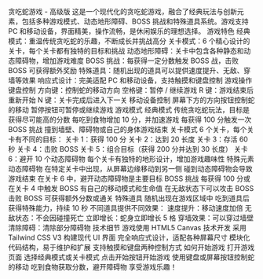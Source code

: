 贪吃蛇游戏 - 高级版
这是一个现代化的贪吃蛇游戏，融合了经典玩法与创新元素，包括多种游戏模式、动态地形障碍、BOSS 挑战和特殊道具系统。游戏支持 PC 和移动设备，界面精美，操作流畅，是休闲娱乐的理想选择。
游戏特色
经典模式：重温传统贪吃蛇的乐趣，不断成长并挑战高分
关卡模式：6 个精心设计的关卡，每个关卡都有独特的目标和挑战
动态地形障碍：关卡中包含各种静态和动态障碍物，增加游戏难度
BOSS 挑战：每获得一定分数触发 BOSS 战，击败 BOSS 可获得额外奖励
特殊道具：随机出现的道具可以提供速度提升、无敌、穿墙等效果
响应式设计：完美适配 PC 和移动设备，支持触摸和键盘控制
游戏操作
键盘控制
方向键：控制蛇的移动方向
空格键：暂停 / 继续游戏
R 键：游戏结束后重新开始
N 键：关卡完成后进入下一关
移动设备控制
屏幕下方的方向按钮控制蛇的移动
暂停按钮可暂停或继续游戏
游戏模式
经典模式
传统贪吃蛇玩法，目标是获得尽可能高的分数
每吃到食物增加 10 分，并加速游戏
每获得 100 分触发一次 BOSS 挑战
撞到墙壁、障碍物或自己的身体游戏结束
关卡模式
6 个关卡，每个关卡有不同的目标：
关卡 1：获得 100 分
关卡 2：达到 20 长度
关卡 3：存活 60 秒
关卡 4：击败 BOSS
关卡 5：组合目标（获得 200 分并达到 30 长度）
关卡 6：避开 10 个动态障碍物
每个关卡有独特的地形设计，增加游戏趣味性
特殊元素
动态障碍物
在特定关卡中出现，从屏幕边缘移动到另一侧
碰到动态障碍物会导致游戏结束
在关卡 6 中，避开动态障碍物是主要目标
BOSS 挑战
每获得 100 分或在关卡 4 中触发
BOSS 有自己的移动模式和生命值
在无敌状态下可以攻击 BOSS
击败 BOSS 可获得额外分数或通关
特殊道具
随机出现在游戏区域中
吃到道具后获得特殊能力，持续 10 秒
不同道具提供不同效果：
速度提升：移动速度加倍
无敌状态：不会因碰撞死亡
立即增长：蛇身立即增长 5 格
穿墙效果：可以穿过墙壁
清除障碍：清除部分障碍物
技术细节
游戏使用 HTML5 Canvas 技术开发
采用 Tailwind CSS V3 构建现代 UI 界面
完全响应式设计，适配各种屏幕尺寸
模块化代码结构，易于维护和扩展
支持触摸和键盘两种控制方式
如何开始游戏
打开游戏页面
选择经典模式或关卡模式
点击开始按钮开始游戏
使用键盘或屏幕按钮控制蛇的移动
吃到食物获取分数，避开障碍物
享受游戏乐趣！
